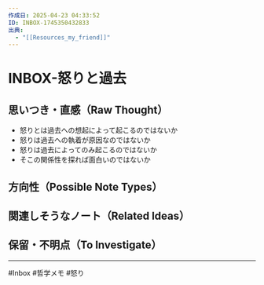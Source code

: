 ```yaml
---
作成日: 2025-04-23 04:33:52
ID: INBOX-1745350432833
出典:
  - "[[Resources_my_friend]]"
---
```


# INBOX-怒りと過去

## 思いつき・直感（Raw Thought）

- 怒りとは過去への想起によって起こるのではないか
- 怒りは過去への執着が原因なのではないか
- 怒りは過去によってのみ起こるのではないか
- そこの関係性を探れば面白いのではないか
## 方向性（Possible Note Types）



## 関連しそうなノート（Related Ideas）



## 保留・不明点（To Investigate）



---
#Inbox #哲学メモ #怒り
